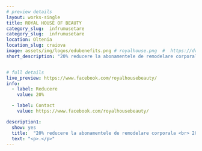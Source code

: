 ```yaml
---
# preview details
layout: works-single
title: ROYAL HOUSE OF BEAUTY
category_slug:  infrumusetare
category_slug:  infrumusetare
location: Oltenia
location_slug: craiova
image: assets/img/logos/edubenefits.png # royalhouse.png  #  https://drive.google.com/file/d/1kUnvYCFNNSmpdpt5HSsVBOssCVDnc404/view?usp=share_link
short_description: "20% reducere la abonamentele de remodelare corporala <br> 20% reducere la abonamentele de epilare cu laser <br> 30% reducere la procedurile de micropigmentare"


# full details
live_preview: https://www.facebook.com/royalhousebeauty/
info:
  - label: Reducere
    value: 20%

  - label: Contact
    value: https://www.facebook.com/royalhousebeauty/

description1:
  show: yes
  title:  "20% reducere la abonamentele de remodelare corporala <br> 20% reducere la abonamentele de epilare cu laser <br> 30% reducere la procedurile de micropigmentare"
  text: "<p>.</p>"
---
```


